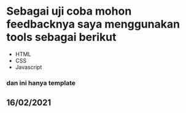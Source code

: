 # Sebagai uji coba mohon feedbacknya saya menggunakan tools sebagai berikut

- HTML
- CSS
- Javascript

### dan ini hanya template

## 16/02/2021